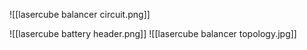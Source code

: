 ![[lasercube balancer circuit.png]]

![[lasercube battery header.png]]
![[lasercube balancer topology.jpg]]
